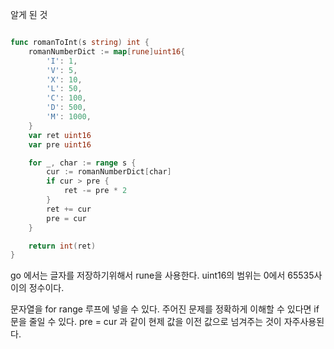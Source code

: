 알게 된 것

```go

func romanToInt(s string) int {
	romanNumberDict := map[rune]uint16{
		'I': 1,
		'V': 5,
		'X': 10,
		'L': 50,
		'C': 100,
		'D': 500,
		'M': 1000,
	}
	var ret uint16
	var pre uint16

	for _, char := range s {
		cur := romanNumberDict[char]
		if cur > pre {
			ret -= pre * 2
		}
		ret += cur
		pre = cur
	}

	return int(ret)
}

```

go 에서는 글자를 저장하기위해서 rune을 사용한다.
uint16의 범위는 0에서 65535사이의 정수이다.

문자열을 for range 루프에 넣을 수 있다.
주어진 문제를 정확하게 이해할 수 있다면 if문을 줄일 수 있다.
pre = cur 과 같이 현제 값을 이전 값으로 넘겨주는 것이 자주사용된다.
